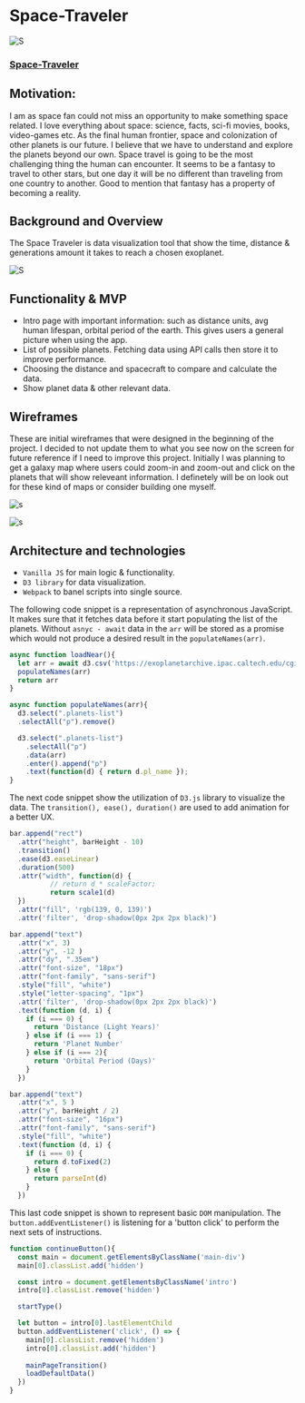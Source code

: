 # Space-Traveler

![S](https://github.com/alexeysergeev-cm/Space-Traveler/blob/main/assets/intro.gif)

### [Space-Traveler](https://alexeysergeev-cm.github.io/Space-Traveler/)

## Motivation:
I am as space fan could not miss an opportunity to make something space related. I love everything about space: science, facts, sci-fi movies, books, video-games etc. As the final human frontier, space and colonization of other planets is our future. I believe that we have to understand and explore the planets beyond our own. Space travel is going to be the most challenging thing the human can encounter. It seems to be a fantasy to travel to other stars, but one day it will be no different than traveling from one country to another. Good to mention that fantasy has a property of becoming a reality.

## Background and Overview
The Space Traveler is data visualization tool that show the time, distance & generations amount it takes to reach a chosen exoplanet.

![S](https://github.com/alexeysergeev-cm/Space-Traveler/blob/main/assets/proj_overview.gif)


## Functionality & MVP
* Intro page with important information: such as distance units, avg human lifespan, orbital period of the earth. This gives users a general picture when using the app.
* List of possible planets. Fetching data using API calls then store it to improve performance. 
* Choosing the distance and spacecraft to compare and calculate the data.
* Show planet data & other relevant data.

## Wireframes
These are initial wireframes that were designed in the beginning of the project. I decided to not update them to what you see now on the screen for future reference if I need to improve this project. Initially I was planning to get a galaxy map where users could zoom-in and zoom-out and click on the planets that will show releveant information. I definetely will be on look out for these kind of maps or consider building one myself.

![s](https://github.com/alexeysergeev-cm/Space-Traveler/blob/main/wireframes/intro.jpg)

![s](https://github.com/alexeysergeev-cm/Space-Traveler/blob/main/wireframes/main.jpg)

## Architecture and technologies

* `Vanilla JS` for main logic & functionality.
* `D3 library` for data visualization.
* `Webpack` to banel scripts into single source.

The following code snippet is a representation of asynchronous JavaScript. It makes sure that it fetches data before it start populating the list of the planets. Without `asnyc - await` data in the `arr` will be stored as a promise which would not produce a desired result in the `populateNames(arr)`.

```javascript
async function loadNear(){
  let arr = await d3.csv('https://exoplanetarchive.ipac.caltech.edu/cgi-bin/nstedAPI/nph-nstedAPI?&table=exoplanets&where=st_dist<5&order=st_dist') 
  populateNames(arr)
  return arr
}

async function populateNames(arr){
  d3.select(".planets-list")
  .selectAll("p").remove()

  d3.select(".planets-list")
    .selectAll("p")
    .data(arr)
    .enter().append("p")
    .text(function(d) { return d.pl_name });
}
```

The next code snippet show the utilization of `D3.js` library to visualize the data. The `transition(), ease(), duration()` are used to add animation for a better UX.

```javascript
bar.append("rect")
  .attr("height", barHeight - 10)
  .transition()
  .ease(d3.easeLinear)
  .duration(500)
  .attr("width", function(d) {
          // return d * scaleFactor;
          return scale1(d)
  })
  .attr("fill", 'rgb(139, 0, 139)')
  .attr('filter', 'drop-shadow(0px 2px 2px black)')

bar.append("text")
  .attr("x", 3)
  .attr("y", -12 )
  .attr("dy", ".35em")
  .attr("font-size", "18px")
  .attr("font-family", "sans-serif")
  .style("fill", "white")
  .style("letter-spacing", "1px")
  .attr('filter', 'drop-shadow(0px 2px 2px black)')
  .text(function (d, i) {
    if (i === 0) {
      return 'Distance (Light Years)'
    } else if (i === 1) {
      return 'Planet Number'
    } else if (i === 2){
      return 'Orbital Period (Days)'
    }
  })

bar.append("text")
  .attr("x", 5 )
  .attr("y", barHeight / 2)
  .attr("font-size", "16px")
  .attr("font-family", "sans-serif")
  .style("fill", "white")
  .text(function (d, i) {
    if (i === 0) {
      return d.toFixed(2)
    } else {
      return parseInt(d) 
    }
  })

```

This last code snippet is shown to represent basic `DOM` manipulation. The `button.addEventListener()` is listening for a 'button click' to perform the next sets of instructions.

```javascript
function continueButton(){  
  const main = document.getElementsByClassName('main-div')
  main[0].classList.add('hidden')

  const intro = document.getElementsByClassName('intro')
  intro[0].classList.remove('hidden')

  startType()

  let button = intro[0].lastElementChild
  button.addEventListener('click', () => {
    main[0].classList.remove('hidden')
    intro[0].classList.add('hidden')
    
    mainPageTransition()
    loadDefaultData()
  })
}
```
